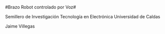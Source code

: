 #Brazo Robot controlado por Voz#

Semillero de Investigación Tecnología en Electrónica
Universidad de Caldas

Jaime Villegas
